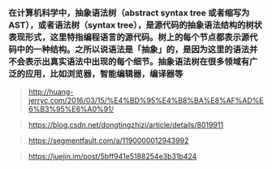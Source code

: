 ### 在计算机科学中，抽象语法树（abstract syntax tree 或者缩写为 AST），或者语法树（syntax tree），是源代码的抽象语法结构的树状表现形式，这里特指编程语言的源代码。树上的每个节点都表示源代码中的一种结构。之所以说语法是「抽象」的，是因为这里的语法并不会表示出真实语法中出现的每个细节。抽象语法树在很多领域有广泛的应用，比如浏览器，智能编辑器，编译器等

> http://huang-jerryc.com/2016/03/15/%E4%BD%95%E4%B8%BA%E8%AF%AD%E6%B3%95%E6%A0%91/

> https://blog.csdn.net/dongtingzhizi/article/details/8019911

> https://segmentfault.com/a/1190000012943992

> https://juejin.im/post/5bff941e5188254e3b31b424

